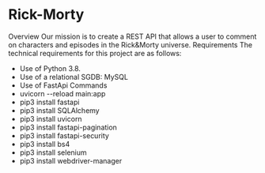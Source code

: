 # Rick-Morty
Overview
Our mission is to create a REST API that allows a user to comment on characters and episodes in the Rick&Morty universe.
Requirements
The technical requirements for this project are as follows:
- Use of Python 3.8.
- Use of a relational SGDB: MySQL
- Use of FastApi
Commands
- uvicorn --reload main:app
- pip3 install fastapi
- pip3 install SQLAlchemy
- pip3 install uvicorn
- pip3 install fastapi-pagination
- pip3 install fastapi-security
- pip3 install bs4
- pip3 install selenium
- pip3 install webdriver-manager

